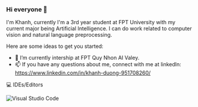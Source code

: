 ### Hi everyone 👋

I'm Khanh, currently I'm a 3rd year student at FPT University with my current major being Artificial Intelligence. I can do work related to computer vision and natural language preprocessing.

Here are some ideas to get you started:

- 🔭 I’m currently intership at FPT Quy Nhon AI Valey.
- 📫 If you have any questions about me, connect with me at linkedln: https://www.linkedin.com/in/khanh-duong-951708260/

💻 IDEs/Editors

![Visual Studio Code](https://img.shields.io/badge/Visual%20Studio%20Code-0078d7.svg?style=for-the-badge&logo=visual-studio-code&logoColor=white)

